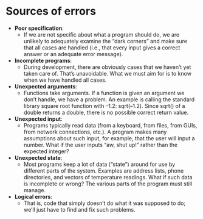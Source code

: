 # Sources of errors

- **Poor specification**:
  - If we are not specific about what a program should do, we are unlikely to adequately examine the “dark corners” and make sure that all cases are handled (i.e., that every input gives a correct answer or an adequate error message).
- **Incomplete programs**:
  - During development, there are obviously cases that we haven’t yet taken care of. That’s unavoidable. What we must aim for is to know when we have handled all cases.
- **Unexpected arguments**:
  - Functions take arguments. If a function is given an argument we don’t handle, we have a problem. An example is calling the standard library square root function with –1.2: sqrt(–1.2). Since sqrt() of a double returns a double, there is no possible correct return value.
- **Unexpected input**:
  - Programs typically read data (from a keyboard, from files, from GUIs, from network connections, etc.). A program makes many assumptions about such input, for example, that the user will input a number. What if the user inputs “aw, shut up!” rather than the expected integer?
- **Unexpected state**:
  - Most programs keep a lot of data (“state”) around for use by different parts of the system. Examples are address lists, phone directories, and vectors of temperature readings. What if such data is incomplete or wrong? The various parts of the program must still manage.
- **Logical errors**:
  - That is, code that simply doesn’t do what it was supposed to do; we’ll just have to find and fix such problems.
